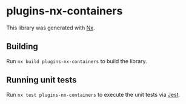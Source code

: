 # plugins-nx-containers

This library was generated with [Nx](https://nx.dev).

## Building

Run `nx build plugins-nx-containers` to build the library.

## Running unit tests

Run `nx test plugins-nx-containers` to execute the unit tests via [Jest](https://jestjs.io).
